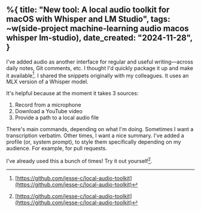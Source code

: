 %{
    title: "New tool: A local audio toolkit for macOS with Whisper and LM Studio",
    tags: ~w(side-project machine-learning audio macos whisper lm-studio),
    date_created: "2024-11-28",
}
---
I've added audio as another interface for regular and useful writing—across daily notes, Git comments, etc. I thought I'd quickly package it up and make it available[^1]. I shared the snippets originally with my colleagues. It uses an MLX version of a Whisper model.

It's helpful because at the moment it takes 3 sources:

1. Record from a microphone
2. Download a YouTube video
3. Provide a path to a local audio file

There's main commands, depending on what I'm doing. Sometimes I want a transcription verbatim. Other times, I want a nice summary. I've added a profile (or, system prompt), to style them specifically depending on my audience. For example, for pull requests.

I've already used this a bunch of times! Try it out yourself[^1].

[^1]: [https://github.com/jesse-c/local-audio-toolkit](https://github.com/jesse-c/local-audio-toolkit)
